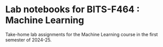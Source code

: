 # Lab notebooks for BITS-F464 : Machine Learning
Take-home lab assignments for the Machine Learning course in the first semester of 2024-25.
